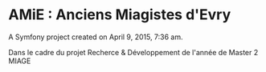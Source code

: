 AMiE : Anciens Miagistes d'Evry
====

A Symfony project created on April 9, 2015, 7:36 am.

Dans le cadre du projet Recherce & Développement de l'année de Master 2 MIAGE

